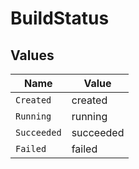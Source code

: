# BuildStatus


## Values

| Name        | Value       |
| ----------- | ----------- |
| `Created`   | created     |
| `Running`   | running     |
| `Succeeded` | succeeded   |
| `Failed`    | failed      |